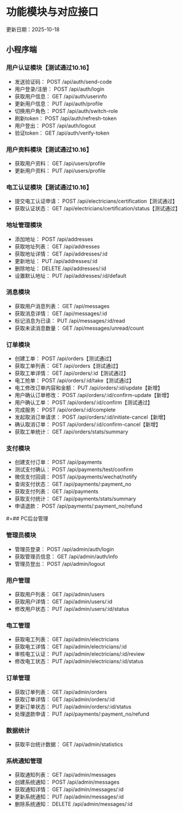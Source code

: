 
# 功能模块与对应接口
更新日期：2025-10-18

## 小程序端

### 用户认证模块【测试通过10.16】

- 发送验证码： POST /api/auth/send-code
- 用户登录/注册： POST /api/auth/login
- 获取用户信息： GET /api/auth/userinfo
- 更新用户信息： PUT /api/auth/profile
- 切换用户角色： POST /api/auth/switch-role
- 刷新token： POST /api/auth/refresh-token
- 用户登出： POST /api/auth/logout
- 验证token： GET /api/auth/verify-token

### 用户资料模块【测试通过10.16】

- 获取用户资料： GET /api/users/profile
- 更新用户资料： PUT /api/users/profile

### 电工认证模块【测试通过10.16】

- 提交电工认证申请： POST /api/electricians/certification【测试通过】
- 获取认证状态： GET /api/electricians/certification/status【测试通过】

### 地址管理模块

- 添加地址： POST /api/addresses
- 获取地址列表： GET /api/addresses
- 获取地址详情： GET /api/addresses/:id
- 更新地址： PUT /api/addresses/:id
- 删除地址： DELETE /api/addresses/:id
- 设置默认地址： PUT /api/addresses/:id/default

### 消息模块

- 获取用户消息列表： GET /api/messages
- 获取消息详情： GET /api/messages/:id
- 标记消息为已读： PUT /api/messages/:id/read
- 获取未读消息数量： GET /api/messages/unread/count

### 订单模块

- 创建工单： POST /api/orders【测试通过】
- 获取工单列表： GET /api/orders【测试通过】
- 获取工单详情： GET /api/orders/:id【测试通过】
- 电工抢单： POST /api/orders/:id/take【测试通过】
- 电工修改订单内容和金额： PUT /api/orders/:id/update【新增】
- 用户确认订单修改： POST /api/orders/:id/confirm-update【新增】
- 用户确认工单： POST /api/orders/:id/confirm【测试通过】
- 完成服务： POST /api/orders/:id/complete
- 发起取消订单请求： POST /api/orders/:id/initiate-cancel【新增】
- 确认取消订单： POST /api/orders/:id/confirm-cancel【新增】
- 获取工单统计： GET /api/orders/stats/summary

### 支付模块

- 创建支付订单： POST /api/payments
- 测试支付确认： POST /api/payments/test/confirm
- 微信支付回调： POST /api/payments/wechat/notify
- 查询支付状态： GET /api/payments/:payment_no
- 获取支付列表： GET /api/payments
- 获取支付统计： GET /api/payments/stats/summary
- 申请退款： POST /api/payments/:payment_no/refund



#=## PC后台管理

### 管理员模块

- 管理员登录： POST /api/admin/auth/login
- 获取管理员信息： GET /api/admin/auth/info
- 管理员登出： POST /api/admin/logout

### 用户管理

- 获取用户列表： GET /api/admin/users
- 获取用户详情： GET /api/admin/users/:id
- 修改用户状态： PUT /api/admin/users/:id/status

### 电工管理

- 获取电工列表： GET /api/admin/electricians
- 获取电工详情： GET /api/admin/electricians/:id
- 审核电工认证： PUT /api/admin/electricians/:id/review
- 修改电工状态： PUT /api/admin/electricians/:id/status

### 订单管理

- 获取订单列表： GET /api/admin/orders
- 获取订单详情： GET /api/admin/orders/:id
- 更新订单状态： PUT /api/admin/orders/:id/status
- 处理退款申请： PUT /api/payments/:payment_no/refund

### 数据统计

- 获取平台统计数据： GET /api/admin/statistics

### 系统通知管理

- 获取通知列表： GET /api/admin/messages
- 创建系统通知： POST /api/admin/messages
- 获取通知详情： GET /api/admin/messages/:id
- 更新系统通知： PUT /api/admin/messages/:id
- 删除系统通知： DELETE /api/admin/messages/:id